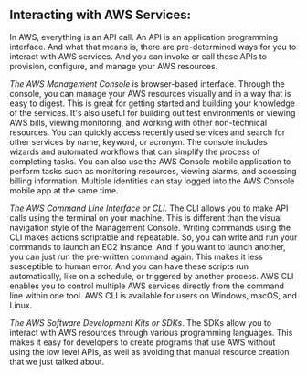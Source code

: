 
## Interacting with AWS Services:

In AWS, everything is an API call. An API is an application programming interface. And what that means is, there are pre-determined ways for you to interact with AWS services. And you can invoke or call these APIs to provision, configure, and manage your AWS resources.

_The AWS Management Console_ is browser-based interface. Through the console, you can manage your AWS resources visually and in a way that is easy to digest. This is great for getting started and building your knowledge of the services. It's also useful for building out test environments or viewing AWS bills, viewing monitoring, and working with other non-technical resources. You can quickly access recently used services and search for other services by name, keyword, or acronym. The console includes wizards and automated workflows that can simplify the process of completing tasks.
 You can also use the AWS Console mobile application to perform tasks such as monitoring resources, viewing alarms, and accessing billing information. Multiple identities can stay logged into the AWS Console mobile app at the same time.

_The AWS Command Line Interface or CLI_. The CLI allows you to make API calls using the terminal on your machine. This is different than the visual navigation style of the Management Console. Writing commands using the CLI makes actions scriptable and repeatable. So, you can write and run your commands to launch an EC2 Instance. And if you want to launch another, you can just run the pre-written command again. This makes it less susceptible to human error. And you can have these scripts run automatically, like on a schedule, or triggered by another process. AWS CLI enables you to control multiple AWS services directly from the command line within one tool. AWS CLI is available for users on Windows, macOS, and Linux.

_The AWS Software Development Kits or SDKs_. The SDKs allow you to interact with AWS resources through various programming languages. This makes it easy for developers to create programs that use AWS without using the low level APIs, as well as avoiding that manual resource creation that we just talked about.